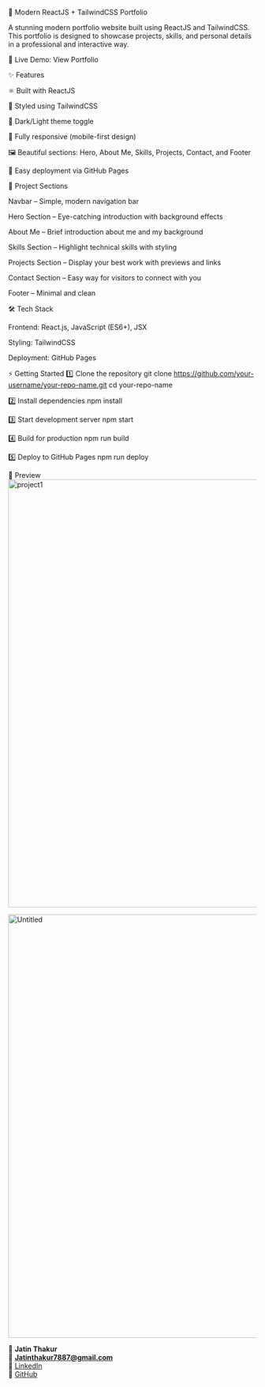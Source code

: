 🚀 Modern ReactJS + TailwindCSS Portfolio

A stunning modern portfolio website built using ReactJS and TailwindCSS.
This portfolio is designed to showcase projects, skills, and personal details in a professional and interactive way.

🔗 Live Demo: View Portfolio

✨ Features

⚛️ Built with ReactJS

🎨 Styled using TailwindCSS

🌙 Dark/Light theme toggle

📱 Fully responsive (mobile-first design)

🖼️ Beautiful sections: Hero, About Me, Skills, Projects, Contact, and Footer

🚀 Easy deployment via GitHub Pages

📂 Project Sections

Navbar – Simple, modern navigation bar

Hero Section – Eye-catching introduction with background effects

About Me – Brief introduction about me and my background

Skills Section – Highlight technical skills with styling

Projects Section – Display your best work with previews and links

Contact Section – Easy way for visitors to connect with you

Footer – Minimal and clean

🛠️ Tech Stack

Frontend: React.js, JavaScript (ES6+), JSX

Styling: TailwindCSS

Deployment: GitHub Pages

⚡ Getting Started
1️⃣ Clone the repository
git clone https://github.com/your-username/your-repo-name.git
cd your-repo-name

2️⃣ Install dependencies
npm install

3️⃣ Start development server
npm start

4️⃣ Build for production
npm run build

5️⃣ Deploy to GitHub Pages
npm run deploy

📸 Preview
<img width="1894" height="867" alt="project1" src="https://github.com/user-attachments/assets/d86291e0-359e-4d57-8344-8515db55c0c5" />

<img width="1900" height="858" alt="Untitled" src="https://github.com/user-attachments/assets/6ac48e02-6c12-4659-b592-2fc2c8fee8cf" />

👤 **Jatin Thakur**  
📧 **Jatinthakur7887@gmail.com**  
💼 [LinkedIn](https://linkedin.com/in/jatin-thakur-1b1a29157)  
🐙 [GitHub](https://github.com/jatinthakur7887)  

